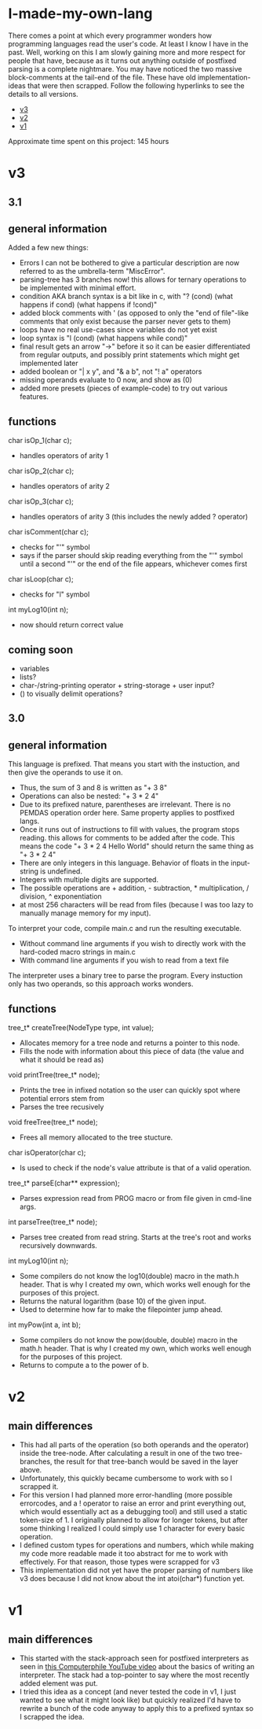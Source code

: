 # I-made-my-own-lang
There comes a point at which every programmer wonders how programming languages read the user's code. At least I know I have in the past. Well, working on this I am slowly gaining more and more respect for people that have, because as it turns out anything outside of postfixed parsing is a complete nightmare.
You may have noticed the two massive block-comments at the tail-end of the file. These have old implementation-ideas that were then scrapped. Follow the following hyperlinks to see the details to all versions.
- [v3](#v3)
- [v2](#v2)
- [v1](#v1)

Approximate time spent on this project: 145 hours


# v3
## 3.1
## general information
Added a few new things:
- Errors I can not be bothered to give a particular description are now referred to as the umbrella-term "MiscError".
- parsing-tree has 3 branches now! this allows for ternary operations to be implemented with minimal effort.
- condition AKA branch syntax is a bit like in c, with "? (cond) (what happens if cond) (what happens if !cond)"
- added block comments with ' (as opposed to only the "end of file"-like comments that only exist because the parser never gets to them)
- loops have no real use-cases since variables do not yet exist
- loop syntax is "l (cond) (what happens while cond)"
- final result gets an arrow "->" before it so it can be easier differentiated from regular outputs, and possibly print statements which might get implemented later
- added boolean or "| x y", and "& a b", not "! a" operators
- missing operands evaluate to 0 now, and show as (0)
- added more presets (pieces of example-code) to try out various features.

## functions
char isOp_1(char c);
- handles operators of arity 1

char isOp_2(char c);
- handles operators of arity 2

char isOp_3(char c);
- handles operators of arity 3 (this includes the newly added ? operator)

char isComment(char c);
- checks for "'" symbol
- says if the parser should skip reading everything from the "'" symbol until a second "'" or the end of the file appears, whichever comes first

char isLoop(char c);
- checks for "l" symbol

int myLog10(int n);
- now should return correct value

## coming soon
- variables
- lists?
- char-/string-printing operator + string-storage + user input?
- () to visually delimit operations?


## 3.0
## general information
This language is prefixed. That means you start with the instuction, and then give the operands to use it on.
- Thus, the sum of 3 and 8 is written as "+ 3 8"
- Operations can also be nested: "+ 3 * 2 4"
- Due to its prefixed nature, parentheses are irrelevant. There is no PEMDAS operation order here. Same property applies to postfixed langs.
- Once it runs out of instructions to fill with values, the program stops reading. this allows for comments to be added after the code. This means the code "+ 3 * 2 4 Hello World" should return the same thing as "+ 3 * 2 4"
- There are only integers in this language. Behavior of floats in the input-string is undefined.
- Integers with multiple digits are supported.
- The possible operations are + addition, - subtraction, * multiplication, / division, ^ exponentiation
- at most 256 characters will be read from files (because I was too lazy to manually manage memory for my input).

To interpret your code, compile main.c and run the resulting executable.
- Without command line arguments if you wish to directly work with the hard-coded macro strings in main.c
- With command line arguments if you wish to read from a text file

The interpreter uses a binary tree to parse the program. Every instuction only has two operands, so this approach works wonders.

## functions
tree_t* createTree(NodeType type, int value);
- Allocates memory for a tree node and returns a pointer to this node.
- Fills the node with information about this piece of data (the value and what it should be read as)

void printTree(tree_t* node);
- Prints the tree in infixed notation so the user can quickly spot where potential errors stem from
- Parses the tree recusively

void freeTree(tree_t* node);
- Frees all memory allocated to the tree stucture.

char isOperator(char c);
- Is used to check if the node's value attribute is that of a valid operation.

tree_t* parseE(char** expression);
- Parses expression read from PROG macro or from file given in cmd-line args.

int parseTree(tree_t* node);
- Parses tree created from read string. Starts at the tree's root and works recursively downwards.

int myLog10(int n);
- Some compilers do not know the log10(double) macro in the math.h header. That is why I created my own, which works well enough for the purposes of this project.
- Returns the natural logarithm (base 10) of the given input.
- Used to determine how far to make the filepointer jump ahead.

int myPow(int a, int b);
- Some compilers do not know the pow(double, double) macro in the math.h header. That is why I created my own, which works well enough for the purposes of this project.
- Returns to compute a to the power of b.


# v2
## main differences
- This had all parts of the operation (so both operands and the operator) inside the tree-node. After calculating a result in one of the two tree-branches, the result for that tree-banch would be saved in the layer above.
- Unfortunately, this quickly became cumbersome to work with so I scrapped it.
- For this version I had planned more error-handling (more possible errorcodes, and a ! operator to raise an error and print everything out, which would essentially act as a debugging tool) and still used a static token-size of 1. I originally planned to allow for longer tokens, but after some thinking I realized I could simply use 1 character for every basic operation.
- I defined custom types for operations and numbers, which while making my code more readable made it too abstract for me to work with effectively. For that reason, those types were scrapped for v3
- This implementation did not yet have the proper parsing of numbers like v3 does because I did not know about the int atoi(char*) function yet.


# v1
## main differences
- This started with the stack-approach seen for postfixed interpreters as seen in [this Computerphile YouTube video](https://www.youtube.com/watch?v=Q2UDHY5as90) about the basics of writing an interpreter. The stack had a top-pointer to say where the most recently added element was put.
- I tried this idea as a concept (and never tested the code in v1, I just wanted to see what it might look like) but quickly realized I'd have to rewrite a bunch of the code anyway to apply this to a prefixed syntax so I scrapped the idea.
